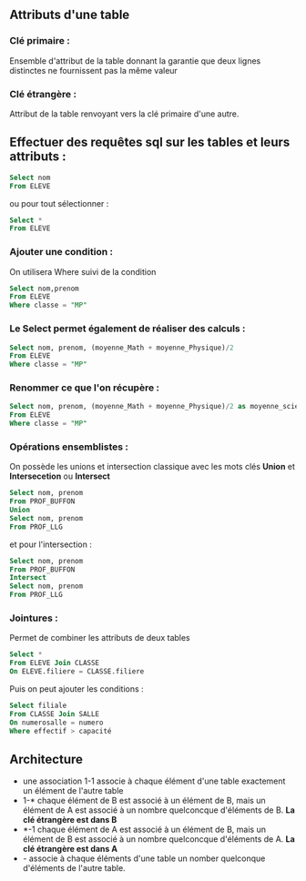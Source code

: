 ## Attributs d'une table
### Clé primaire :
Ensemble d'attribut de la table donnant la garantie que deux lignes distinctes ne fournissent pas la même valeur
### Clé étrangère : 
Attribut de la table renvoyant vers la clé primaire d'une autre.  

## Effectuer des requêtes sql sur les tables et leurs attributs :
```sql   
Select nom   
From ELEVE
```
ou pour tout sélectionner : 
```sql
Select *
From ELEVE
```

### Ajouter une condition :
On utilisera Where suivi de la condition
```sql
Select nom,prenom
From ELEVE
Where classe = "MP"
```

### Le Select permet également de réaliser des calculs : 
```SQL
Select nom, prenom, (moyenne_Math + moyenne_Physique)/2
From ELEVE
Where classe = "MP"
```

### Renommer ce que l'on récupère : 
```SQL
Select nom, prenom, (moyenne_Math + moyenne_Physique)/2 as moyenne_scientifique
From ELEVE
Where classe = "MP"
```

### Opérations ensemblistes : 
On possède les unions et intersection classique avec les mots clés **Union** et **Intersecetion** ou **Intersect**
```sql
Select nom, prenom
From PROF_BUFFON
Union
Select nom, prenom
From PROF_LLG
```
et pour l'intersection :
```sql
Select nom, prenom
From PROF_BUFFON
Intersect
Select nom, prenom
From PROF_LLG
```

### Jointures :
Permet de combiner les attributs de deux tables
```sql
Select *
From ELEVE Join CLASSE
On ELEVE.filiere = CLASSE.filiere
```
Puis on peut ajouter les conditions : 
```sql
Select filiale
From CLASSE Join SALLE
On numerosalle = numero
Where effectif > capacité
```

## Architecture
- une association 1-1 associe à chaque élément d'une table exactement un élément de l'autre table
- 1-* chaque élément de B est associé à un élément de B, mais un élément de A est associé à un nombre quelconcque d'éléments de B. **La clé étrangère est dans B**
- *-1 chaque élément de A est associé à un élément de B, mais un élément de B est associé à un nombre quelconcque d'éléments de A. **La clé étrangère est dans A**
- *-* associe à chaque éléments d'une table un nomber quelconque d'éléments de l'autre table.

